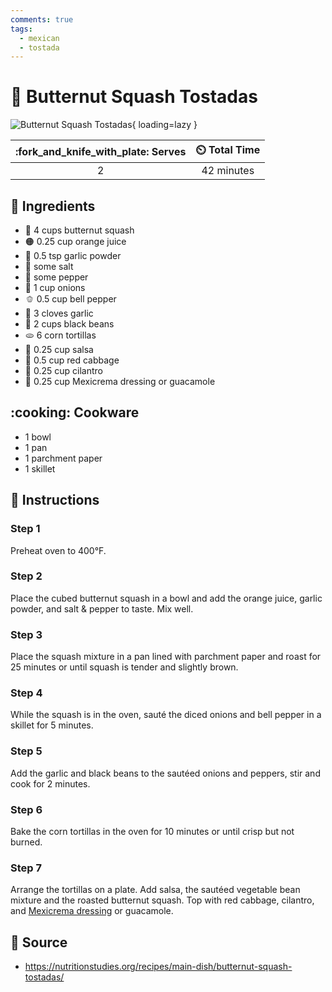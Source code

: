```yaml
---
comments: true
tags:
  - mexican
  - tostada
---
```

# :stuffed_flatbread: Butternut Squash Tostadas

![Butternut Squash Tostadas](../assets/images/butternut-squash-tostadas.jpg){ loading=lazy }

| :fork_and_knife_with_plate: Serves | :timer_clock: Total Time |
|:----------------------------------:|:-----------------------: |
| 2 | 42 minutes |

## :salt: Ingredients

- :sweet_potato: 4 cups butternut squash
- :orange_circle: 0.25 cup orange juice
- :garlic: 0.5 tsp garlic powder
- :salt: some salt
- :salt: some pepper
- :onion: 1 cup onions
- :bell_pepper: 0.5 cup bell pepper
- :garlic: 3 cloves garlic
- :canned_food: 2 cups black beans
- :flatbread: 6 corn tortillas
- :tomato: 0.25 cup salsa
- :leafy_green: 0.5 cup red cabbage
- :herb: 0.25 cup cilantro
- :avocado: 0.25 cup Mexicrema dressing or guacamole

## :cooking: Cookware

- 1 bowl
- 1 pan
- 1 parchment paper
- 1 skillet

## :pencil: Instructions

### Step 1

Preheat oven to 400°F.

### Step 2

Place the cubed butternut squash in a bowl and add the orange juice, garlic powder, and salt & pepper to taste. Mix
well.

### Step 3

Place the squash mixture in a pan lined with parchment paper and roast for 25 minutes or until squash is tender and
slightly brown.

### Step 4

While the squash is in the oven, sauté the diced onions and bell pepper in a skillet for 5 minutes.

### Step 5

Add the garlic and black beans to the sautéed onions and peppers, stir and cook for 2 minutes.

### Step 6

Bake the corn tortillas in the oven for 10 minutes or until crisp but not burned.

### Step 7

Arrange the tortillas on a plate. Add salsa, the sautéed vegetable bean mixture and the roasted butternut squash. Top
with red cabbage, cilantro, and [Mexicrema dressing][1] or guacamole.

## :link: Source

- <https://nutritionstudies.org/recipes/main-dish/butternut-squash-tostadas/>

[1]: ../sauces-and-dressings/mexicrema-dressing.md
